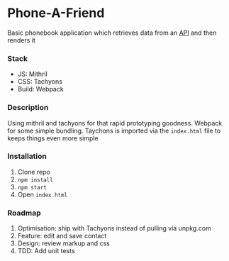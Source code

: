 # Phone-A-Friend
Basic phonebook application which retrieves data from an [API](https://rem-rest-api.herokuapp.com/) and then renders it

### Stack
- JS: Mithril
- CSS: Tachyons
- Build: Webpack

### Description
Using mithril and tachyons for that rapid prototyping goodness. Webpack for some simple bundling. Taychons is imported via the `index.html` file to keeps things even more simple

### Installation
1. Clone repo
2. `npm install`
3. `npm start`
4. Open `index.html`

### Roadmap

1. Optimisation: ship with Tachyons instead of pulling via unpkg.com
2. Feature: edit and save contact
3. Design: review markup and css
4. TDD: Add unit tests